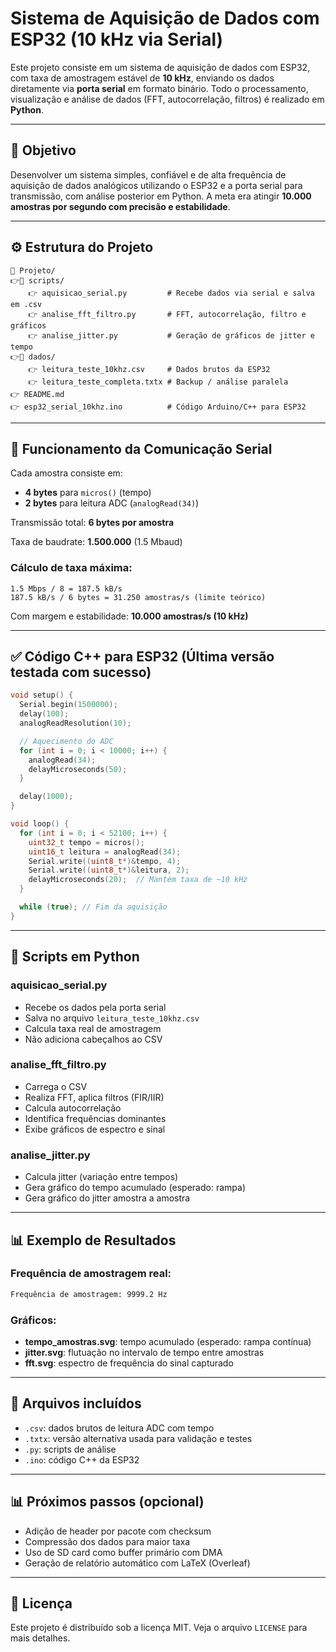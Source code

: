 # Sistema de Aquisição de Dados com ESP32 (10 kHz via Serial)

Este projeto consiste em um sistema de aquisição de dados com ESP32, com taxa de amostragem estável de **10 kHz**, enviando os dados diretamente via **porta serial** em formato binário. Todo o processamento, visualização e análise de dados (FFT, autocorrelação, filtros) é realizado em **Python**.

---

## 🧠 Objetivo

Desenvolver um sistema simples, confiável e de alta frequência de aquisição de dados analógicos utilizando o ESP32 e a porta serial para transmissão, com análise posterior em Python. A meta era atingir **10.000 amostras por segundo com precisão e estabilidade**.

---

## ⚙️ Estrutura do Projeto

```
📁 Projeto/
👉📁 scripts/
    👉 aquisicao_serial.py         # Recebe dados via serial e salva em .csv
    👉 analise_fft_filtro.py       # FFT, autocorrelação, filtro e gráficos
    👉 analise_jitter.py           # Geração de gráficos de jitter e tempo
👉📁 dados/
    👉 leitura_teste_10khz.csv     # Dados brutos da ESP32
    👉 leitura_teste_completa.txtx # Backup / análise paralela
👉 README.md
👉 esp32_serial_10khz.ino          # Código Arduino/C++ para ESP32
```

---

## 📡 Funcionamento da Comunicação Serial

Cada amostra consiste em:

- **4 bytes** para `micros()` (tempo)
- **2 bytes** para leitura ADC (`analogRead(34)`)

Transmissão total: **6 bytes por amostra**

Taxa de baudrate: **1.500.000** (1.5 Mbaud)

### Cálculo de taxa máxima:

```text
1.5 Mbps / 8 = 187.5 kB/s
187.5 kB/s / 6 bytes = 31.250 amostras/s (limite teórico)
```

Com margem e estabilidade: **10.000 amostras/s (10 kHz)**

---

## ✅ Código C++ para ESP32 (Última versão testada com sucesso)

```cpp
void setup() {
  Serial.begin(1500000);
  delay(100);
  analogReadResolution(10);

  // Aquecimento do ADC
  for (int i = 0; i < 10000; i++) {
    analogRead(34);
    delayMicroseconds(50);
  }

  delay(1000);
}

void loop() {
  for (int i = 0; i < 52100; i++) {
    uint32_t tempo = micros();
    uint16_t leitura = analogRead(34);
    Serial.write((uint8_t*)&tempo, 4);
    Serial.write((uint8_t*)&leitura, 2);
    delayMicroseconds(20);  // Mantém taxa de ~10 kHz
  }

  while (true); // Fim da aquisição
}
```

---

## 🐍 Scripts em Python

### aquisicao\_serial.py

- Recebe os dados pela porta serial
- Salva no arquivo `leitura_teste_10khz.csv`
- Calcula taxa real de amostragem
- Não adiciona cabeçalhos ao CSV

### analise\_fft\_filtro.py

- Carrega o CSV
- Realiza FFT, aplica filtros (FIR/IIR)
- Calcula autocorrelação
- Identifica frequências dominantes
- Exibe gráficos de espectro e sinal

### analise\_jitter.py

- Calcula jitter (variação entre tempos)
- Gera gráfico do tempo acumulado (esperado: rampa)
- Gera gráfico do jitter amostra a amostra

---

## 📊 Exemplo de Resultados

### Frequência de amostragem real:

```bash
Frequência de amostragem: 9999.2 Hz
```

### Gráficos:

- **tempo\_amostras.svg**: tempo acumulado (esperado: rampa contínua)
- **jitter.svg**: flutuação no intervalo de tempo entre amostras
- **fft.svg**: espectro de frequência do sinal capturado

---

## 📀 Arquivos incluídos

- `.csv`: dados brutos de leitura ADC com tempo
- `.txtx`: versão alternativa usada para validação e testes
- `.py`: scripts de análise
- `.ino`: código C++ da ESP32

---

## 📊 Próximos passos (opcional)

- Adição de header por pacote com checksum
- Compressão dos dados para maior taxa
- Uso de SD card como buffer primário com DMA
- Geração de relatório automático com LaTeX (Overleaf)

---

## 📜 Licença

Este projeto é distribuído sob a licença MIT. Veja o arquivo `LICENSE` para mais detalhes.

